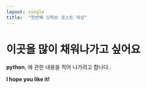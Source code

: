 ```yaml
---
layout: single
title:  "첫번째 깃허브 포스트 작성"
---
```


# 이곳을 많이 채워나가고 싶어요

**python**, 에 관한 내용을 적어 나가려고 합니다..

**I hope you like it!**
